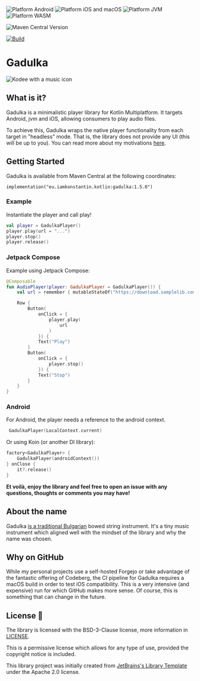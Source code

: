 <div>
 <img src="https://img.shields.io/badge/Platform-Android-brightgreen.svg?logo=android" alt="Platform Android" />

<img src="https://img.shields.io/badge/Platform-iOS%20%2F%20macOS-lightgrey.svg?logo=apple" alt="Platform iOS and macOS" />

<img src="https://img.shields.io/badge/Platform-JVM-8A2BE2.svg?logo=openjdk" alt="Platform JVM" />

<img alt="Platform WASM" src="https://img.shields.io/badge/Platform-WASM-654EF1">


</div>

![Maven Central Version](https://img.shields.io/maven-central/v/eu.iamkonstantin.kotlin/gadulka)

[![Build](https://github.com/kkostov/gadulka/actions/workflows/gradle.yml/badge.svg)](https://github.com/kkostov/gadulka/actions/workflows/gradle.yml)

# Gadulka

![Kodee with a music icon](./images/kodee.jpg)

## What is it?

Gadulka is a minimalistic player library for Kotlin Multiplatform. It targets Android, jvm and iOS, allowing consumers
to play audio files.

To achieve this, Gadulka wraps the native player functionality from each target in "headless" mode. That is, the library
does not provide any UI (this will be up to you). You can read more about my motivations [here](https://iamkonstantin.eu/blog/meet-gadulka-a-minimalistic-player-library-for-kotlin-multiplatform/).

## Getting Started

Gadulka is available from Maven Central at the following coordinates:

```
implementation("eu.iamkonstantin.kotlin:gadulka:1.5.0")
```

### Example

Instantiate the player and call play!

```kotlin
val player = GadulkaPlayer()
player.play(url = "...")
player.stop()
player.release()
```

### Jetpack Compose
Example using Jetpack Compose:

```kotlin
@Composable
fun AudioPlayer(player: GadulkaPlayer = GadulkaPlayer()) {
    val url = remember { mutableStateOf("https://download.samplelib.com/wav/sample-12s.wav") }

    Row {
        Button(
            onClick = {
                player.play(
                    url
                )
            }) {
            Text("Play")
        }
        Button(
            onClick = {
                player.stop()
            }) {
            Text("Stop")
        }
    }
}
```

### Android

For Android, the player needs a reference to the android context.

```kotlin
 GadulkaPlayer(LocalContext.current)
```

Or using Koin (or another DI library):

```kotlin
factory<GadulkaPlayer> {
    GadulkaPlayer(androidContext())
} onClose {
    it?.release()
}
```

**Et voilà, enjoy the library and feel free to open an issue with any questions, thoughts or comments you may have!**

## About the name

Gadulka [is a traditional Bulgarian](https://en.wikipedia.org/wiki/Gadulka) bowed string instrument. It's a tiny music
instrument which aligned well with the mindset of the library and why the name was chosen.

## Why on GitHub

While my personal projects use a self-hosted Forgejo or take advantage of the fantastic offering of Codeberg, the CI
pipeline for Gadulka requires a macOS build in order to test iOS compatibility. This is a very intensive (and expensive)
run for which GitHub makes more sense. Of course, this is something that can change in the future.

## License 📃

The library is licensed with the BSD-3-Clause license, more information in [LICENSE](LICENSE).

This is a permissive license which allows for any type of use, provided the copyright notice is included.

This library project was initially created
from [JetBrains's Library Template](https://github.com/Kotlin/multiplatform-library-template) under the Apache 2.0
license.
